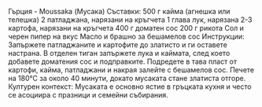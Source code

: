 Гърция - Moussaka (Мусака)
Съставки:
500 г кайма (агнешка или телешка)
2 патладжана, нарязани на кръгчета
1 глава лук, нарязана
2-3 картофа, нарязани на кръгчета
400 г доматен сос
200 г рикота
Сол и черен пипер на вкус
Масло и брашно за бешамелов сос
Инструкции:
Запържете патладжаните и картофите до златисто и ги оставете настрана.
В отделен тиган запържете лука и каймата, след което добавете доматения сос и подправките.
Подредете в тава пласт от картофи, кайма, патладжани и накрая залейте с бешамелов сос.
Печете на 180°C за около 40 минути, докато мусаката стане златиста отгоре.
Културен контекст:
Мусаката е основно ястие в гръцката кухня и често се асоциира с празници и семейни събирания.